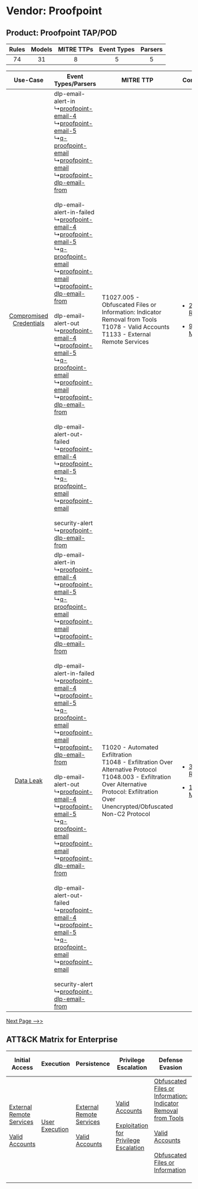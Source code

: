 Vendor: Proofpoint
==================
Product: Proofpoint TAP/POD
---------------------------
| Rules | Models | MITRE TTPs | Event Types | Parsers |
|:-----:|:------:|:----------:|:-----------:|:-------:|
|  74   |   31   |     8      |      5      |    5    |

|    Use-Case    | Event Types/Parsers    | MITRE TTP    | Content    |
|:----:| ---- | ---- | ---- |
| [Compromised Credentials](../../../UseCases/uc_compromised_credentials.md) |  dlp-email-alert-in<br> ↳[proofpoint-email-4](Ps/pC_proofpointemail4.md)<br> ↳[proofpoint-email-5](Ps/pC_proofpointemail5.md)<br> ↳[q-proofpoint-email](Ps/pC_qproofpointemail.md)<br> ↳[proofpoint-email](Ps/pC_proofpointemail.md)<br> ↳[proofpoint-dlp-email-from](Ps/pC_proofpointdlpemailfrom.md)<br><br> dlp-email-alert-in-failed<br> ↳[proofpoint-email-4](Ps/pC_proofpointemail4.md)<br> ↳[proofpoint-email-5](Ps/pC_proofpointemail5.md)<br> ↳[q-proofpoint-email](Ps/pC_qproofpointemail.md)<br> ↳[proofpoint-email](Ps/pC_proofpointemail.md)<br> ↳[proofpoint-dlp-email-from](Ps/pC_proofpointdlpemailfrom.md)<br><br> dlp-email-alert-out<br> ↳[proofpoint-email-4](Ps/pC_proofpointemail4.md)<br> ↳[proofpoint-email-5](Ps/pC_proofpointemail5.md)<br> ↳[q-proofpoint-email](Ps/pC_qproofpointemail.md)<br> ↳[proofpoint-email](Ps/pC_proofpointemail.md)<br> ↳[proofpoint-dlp-email-from](Ps/pC_proofpointdlpemailfrom.md)<br><br> dlp-email-alert-out-failed<br> ↳[proofpoint-email-4](Ps/pC_proofpointemail4.md)<br> ↳[proofpoint-email-5](Ps/pC_proofpointemail5.md)<br> ↳[q-proofpoint-email](Ps/pC_qproofpointemail.md)<br> ↳[proofpoint-email](Ps/pC_proofpointemail.md)<br><br> security-alert<br> ↳[proofpoint-dlp-email-from](Ps/pC_proofpointdlpemailfrom.md)<br> | T1027.005 - Obfuscated Files or Information: Indicator Removal from Tools<br>T1078 - Valid Accounts<br>T1133 - External Remote Services<br>    | [<ul><li>20 Rules</li></ul><ul><li>9 Models</li></ul>](RM/r_m_proofpoint_proofpoint_tap_pod_Compromised_Credentials.md) |
|    [Data Leak](../../../UseCases/uc_data_leak.md)    |  dlp-email-alert-in<br> ↳[proofpoint-email-4](Ps/pC_proofpointemail4.md)<br> ↳[proofpoint-email-5](Ps/pC_proofpointemail5.md)<br> ↳[q-proofpoint-email](Ps/pC_qproofpointemail.md)<br> ↳[proofpoint-email](Ps/pC_proofpointemail.md)<br> ↳[proofpoint-dlp-email-from](Ps/pC_proofpointdlpemailfrom.md)<br><br> dlp-email-alert-in-failed<br> ↳[proofpoint-email-4](Ps/pC_proofpointemail4.md)<br> ↳[proofpoint-email-5](Ps/pC_proofpointemail5.md)<br> ↳[q-proofpoint-email](Ps/pC_qproofpointemail.md)<br> ↳[proofpoint-email](Ps/pC_proofpointemail.md)<br> ↳[proofpoint-dlp-email-from](Ps/pC_proofpointdlpemailfrom.md)<br><br> dlp-email-alert-out<br> ↳[proofpoint-email-4](Ps/pC_proofpointemail4.md)<br> ↳[proofpoint-email-5](Ps/pC_proofpointemail5.md)<br> ↳[q-proofpoint-email](Ps/pC_qproofpointemail.md)<br> ↳[proofpoint-email](Ps/pC_proofpointemail.md)<br> ↳[proofpoint-dlp-email-from](Ps/pC_proofpointdlpemailfrom.md)<br><br> dlp-email-alert-out-failed<br> ↳[proofpoint-email-4](Ps/pC_proofpointemail4.md)<br> ↳[proofpoint-email-5](Ps/pC_proofpointemail5.md)<br> ↳[q-proofpoint-email](Ps/pC_qproofpointemail.md)<br> ↳[proofpoint-email](Ps/pC_proofpointemail.md)<br><br> security-alert<br> ↳[proofpoint-dlp-email-from](Ps/pC_proofpointdlpemailfrom.md)<br> | T1020 - Automated Exfiltration<br>T1048 - Exfiltration Over Alternative Protocol<br>T1048.003 - Exfiltration Over Alternative Protocol: Exfiltration Over Unencrypted/Obfuscated Non-C2 Protocol<br> | [<ul><li>39 Rules</li></ul><ul><li>19 Models</li></ul>](RM/r_m_proofpoint_proofpoint_tap_pod_Data_Leak.md)    |
[Next Page -->>](2_ds_proofpoint_proofpoint_tap_pod.md)

ATT&CK Matrix for Enterprise
----------------------------
| Initial Access                                                                                                                                   | Execution                                                           | Persistence                                                                                                                                      | Privilege Escalation                                                                                                                                          | Defense Evasion                                                                                                                                                                                                                                                               | Credential Access | Discovery | Lateral Movement | Collection | Command and Control | Exfiltration                                                                                                                                                                                                                                                                                                                    | Impact |
| ------------------------------------------------------------------------------------------------------------------------------------------------ | ------------------------------------------------------------------- | ------------------------------------------------------------------------------------------------------------------------------------------------ | ------------------------------------------------------------------------------------------------------------------------------------------------------------- | ----------------------------------------------------------------------------------------------------------------------------------------------------------------------------------------------------------------------------------------------------------------------------- | ----------------- | --------- | ---------------- | ---------- | ------------------- | ------------------------------------------------------------------------------------------------------------------------------------------------------------------------------------------------------------------------------------------------------------------------------------------------------------------------------- | ------ |
| [External Remote Services](https://attack.mitre.org/techniques/T1133)<br><br>[Valid Accounts](https://attack.mitre.org/techniques/T1078)<br><br> | [User Execution](https://attack.mitre.org/techniques/T1204)<br><br> | [External Remote Services](https://attack.mitre.org/techniques/T1133)<br><br>[Valid Accounts](https://attack.mitre.org/techniques/T1078)<br><br> | [Valid Accounts](https://attack.mitre.org/techniques/T1078)<br><br>[Exploitation for Privilege Escalation](https://attack.mitre.org/techniques/T1068)<br><br> | [Obfuscated Files or Information: Indicator Removal from Tools](https://attack.mitre.org/techniques/T1027/005)<br><br>[Valid Accounts](https://attack.mitre.org/techniques/T1078)<br><br>[Obfuscated Files or Information](https://attack.mitre.org/techniques/T1027)<br><br> |                   |           |                  |            |                     | [Exfiltration Over Alternative Protocol](https://attack.mitre.org/techniques/T1048)<br><br>[Exfiltration Over Alternative Protocol: Exfiltration Over Unencrypted/Obfuscated Non-C2 Protocol](https://attack.mitre.org/techniques/T1048/003)<br><br>[Automated Exfiltration](https://attack.mitre.org/techniques/T1020)<br><br> |        |